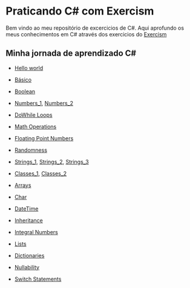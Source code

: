 # Praticando C# com Exercism

Bem vindo ao meu repositório de excercicios de C#.
Aqui aprofundo os meus conhecimentos em C# através dos exercicios do [Exercism](https://exercism.org/)


## Minha jornada de aprendizado C#

* [Hello world](https://github.com/nogueiraDani/PracticingCSharp-Exercism/tree/main/hello-world)
  
* [Básico](https://github.com/nogueiraDani/PracticingCSharp-Exercism/tree/main/lucians-luscious-lasagna)
  
* [Boolean](https://github.com/nogueiraDani/PracticingCSharp-Exercism/tree/main/annalyns-infiltration)

* [Numbers_1](https://github.com/nogueiraDani/PracticingCSharp-Exercism/tree/main/cars-assemble), [Numbers_2](https://github.com/nogueiraDani/PracticingCSharp-Exercism/tree/main/leap)

* [DoWhile Loops](https://github.com/nogueiraDani/PracticingCSharp-Exercism/tree/main/eliuds-eggs)

* [Math Operations](https://github.com/nogueiraDani/PracticingCSharp-Exercism/tree/main/difference-of-squares)

* [Floating Point Numbers](https://github.com/nogueiraDani/PracticingCSharp-Exercism/tree/main/interest-is-interesting)

* [Randomness](https://github.com/nogueiraDani/PracticingCSharp-Exercism/tree/main/roll-the-die)
  
* [Strings_1](https://github.com/nogueiraDani/PracticingCSharp-Exercism/tree/main/log-levels), [Strings_2](https://github.com/nogueiraDani/PracticingCSharp-Exercism/tree/main/pangram), [Strings_3](https://github.com/nogueiraDani/PracticingCSharp-Exercism/tree/main/isogram)

* [Classes_1](https://github.com/nogueiraDani/PracticingCSharp-Exercism/tree/main/elons-toys), [Classes_2](https://github.com/nogueiraDani/PracticingCSharp-Exercism/tree/main/need-for-speed)

* [Arrays](https://github.com/nogueiraDani/PracticingCSharp-Exercism/tree/main/bird-watcher)

* [Char](https://github.com/nogueiraDani/PracticingCSharp-Exercism/tree/main/squeaky-clean)

* [DateTime](https://github.com/nogueiraDani/PracticingCSharp-Exercism/tree/main/booking-up-for-beauty)

* [Inheritance](https://github.com/nogueiraDani/PracticingCSharp-Exercism/tree/main/wizards-and-warriors)

* [Integral Numbers](https://github.com/nogueiraDani/PracticingCSharp-Exercism/tree/main/hyper-optimized-telemetry)

* [Lists](https://github.com/nogueiraDani/PracticingCSharp-Exercism/tree/main/tracks-on-tracks-on-tracks)

* [Dictionaries](https://github.com/nogueiraDani/PracticingCSharp-Exercism/tree/main/international-calling-connoisseur)

* [Nullability](https://github.com/nogueiraDani/PracticingCSharp-Exercism/tree/main/tim-from-marketing)

* [Switch Statements](https://github.com/nogueiraDani/PracticingCSharp-Exercism/tree/main/football-match-reports)